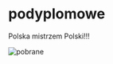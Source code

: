 # podyplomowe

Polska mistrzem Polski!!!

![pobrane](https://user-images.githubusercontent.com/119163811/204139611-1e974e09-59d1-494d-bb23-a2e2e1d96e9e.png)


